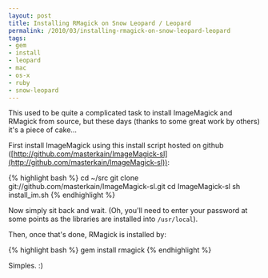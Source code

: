 ```yaml
---
layout: post
title: Installing RMagick on Snow Leopard / Leopard
permalink: /2010/03/installing-rmagick-on-snow-leopard-leopard
tags:
- gem
- install
- leopard
- mac
- os-x
- ruby
- snow-leopard
---
```


This used to be quite a complicated task to install ImageMagick and RMagick from source, but
these days (thanks to some great work by others) it's a piece of cake...

First install ImageMagick using this install script hosted on github
([http://github.com/masterkain/ImageMagick-sl](http://github.com/masterkain/ImageMagick-sl)):

{% highlight bash %}
cd ~/src
git clone git://github.com/masterkain/ImageMagick-sl.git
cd ImageMagick-sl
sh install_im.sh
{% endhighlight %}

Now simply sit back and wait. (Oh, you'll need to enter your password at some points as the
libraries are installed into `/usr/local`).

Then, once that's done, RMagick is installed by:

{% highlight bash %}
gem install rmagick
{% endhighlight %}

Simples. :)

